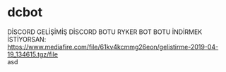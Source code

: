 # dcbot
DİSCORD GELİŞİMİŞ DİSCORD BOTU RYKER BOT
 BOTU İNDİRMEK İSTİYORSAN: https://www.mediafire.com/file/61kv4kcmmg26eon/gelistirme-2019-04-19_134615.tgz/file <br>
 asd
 
